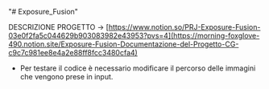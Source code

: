 "# Exposure_Fusion" 

DESCRIZIONE PROGETTO -> [https://www.notion.so/PRJ-Exposure-Fusion-03e0f2fa5c044629b903083982e43953?pvs=4](https://morning-foxglove-490.notion.site/Exposure-Fusion-Documentazione-del-Progetto-CG-c9c7c981ee8e4a2e88ff8fcc3480cfa4)

 - Per testare il codice è necessario modificare il percorso delle immagini che vengono prese in input.

